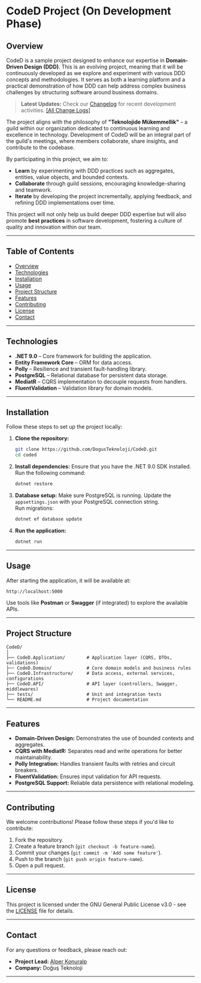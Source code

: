 ﻿# CodeD Project (On Development Phase)

## Overview

CodeD is a sample project designed to enhance our expertise in **Domain-Driven Design (DDD)**. This is an evolving project, meaning that it will be continuously developed as we explore and experiment with various DDD concepts and methodologies. It serves as both a learning platform and a practical demonstration of how DDD can help address complex business challenges by structuring software around business domains.

> **Latest Updates:** Check our [Changelog](docs/ChangeLogs/20250507.md) for recent development activities. [[All Change Logs]](docs/ChangeLogs/AllChanges.md)

The project aligns with the philosophy of **"Teknolojide Mükemmellik"** – a guild within our organization dedicated to continuous learning and excellence in technology. Development of CodeD will be an integral part of the guild's meetings, where members collaborate, share insights, and contribute to the codebase.

By participating in this project, we aim to:

- **Learn** by experimenting with DDD practices such as aggregates, entities, value objects, and bounded contexts.
- **Collaborate** through guild sessions, encouraging knowledge-sharing and teamwork.
- **Iterate** by developing the project incrementally, applying feedback, and refining DDD implementations over time.

This project will not only help us build deeper DDD expertise but will also promote **best practices** in software development, fostering a culture of quality and innovation within our team.

---

## Table of Contents

- [Overview](#overview)
- [Technologies](#technologies)
- [Installation](#installation)
- [Usage](#usage)
- [Project Structure](#project-structure)
- [Features](#features)
- [Contributing](#contributing)
- [License](#license)
- [Contact](#contact)

---

## Technologies

- **.NET 9.0** – Core framework for building the application.
- **Entity Framework Core** – ORM for data access.
- **Polly** – Resilience and transient fault-handling library.
- **PostgreSQL** – Relational database for persistent data storage.
- **MediatR** – CQRS implementation to decouple requests from handlers.
- **FluentValidation** – Validation library for domain models.

---

## Installation

Follow these steps to set up the project locally:

1. **Clone the repository:**

   ```bash
   git clone https://github.com/DogusTeknoloji/CodeD.git
   cd coded
   ```

2. **Install dependencies:**
   Ensure that you have the .NET 9.0 SDK installed. Run the following command:

   ```bash
   dotnet restore
   ```

3. **Database setup:**
   Make sure PostgreSQL is running. Update the `appsettings.json` with your PostgreSQL connection string.  
   Run migrations:

   ```bash
   dotnet ef database update
   ```

4. **Run the application:**

   ```bash
   dotnet run
   ```

---

## Usage

After starting the application, it will be available at:

```url
http://localhost:5000
```

Use tools like **Postman** or **Swagger** (if integrated) to explore the available APIs.

---

## Project Structure

```text
CodeD/
│
├── CodeD.Application/        # Application layer (CQRS, DTOs, validations)
├── CodeD.Domain/             # Core domain models and business rules
├── CodeD.Infrastructure/     # Data access, external services, configurations
├── CodeD.API/                # API layer (controllers, Swagger, middlewares)
├── tests/                    # Unit and integration tests
└── README.md                 # Project documentation
```

---

## Features

- **Domain-Driven Design:** Demonstrates the use of bounded contexts and aggregates.
- **CQRS with MediatR:** Separates read and write operations for better maintainability.
- **Polly Integration:** Handles transient faults with retries and circuit breakers.
- **FluentValidation:** Ensures input validation for API requests.
- **PostgreSQL Support:** Reliable data persistence with relational modeling.

---

## Contributing

We welcome contributions! Please follow these steps if you'd like to contribute:

1. Fork the repository.
2. Create a feature branch (`git checkout -b feature-name`).
3. Commit your changes (`git commit -m 'Add some feature'`).
4. Push to the branch (`git push origin feature-name`).
5. Open a pull request.

---

## License

This project is licensed under the GNU General Public License v3.0 - see the [LICENSE](LICENSE) file for details.

---

## Contact

For any questions or feedback, please reach out:

- **Project Lead:** [Alper Konuralp](mailto:alper.konuralp@d-teknoloji.com.tr)
- **Company:** Doğuş Teknoloji

---
